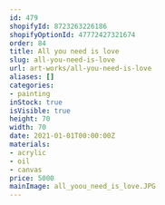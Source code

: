 ```yaml
---
id: 479
shopifyId: 8723263226186
shopifyOptionId: 47772427321674
order: 84
title: All you need is love
slug: all-you-need-is-love
url: art-works/all-you-need-is-love
aliases: []
categories:
- painting
inStock: true
isVisible: true
height: 70
width: 70
date: 2021-01-01T00:00:00Z
materials:
- acrylic
- oil
- canvas
price: 5000
mainImage: all_yoou_need_is_love.JPG
---
```

